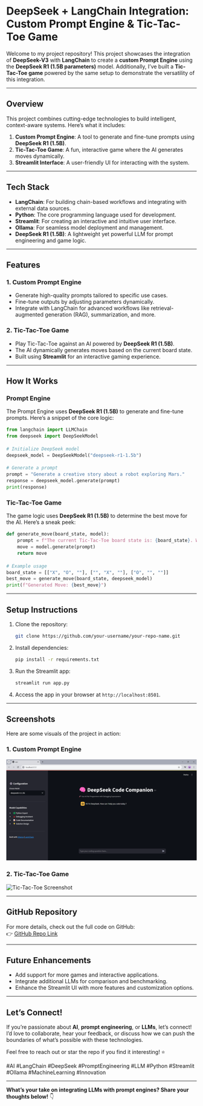# **DeepSeek + LangChain Integration: Custom Prompt Engine & Tic-Tac-Toe Game**  

Welcome to my project repository! This project showcases the integration of **DeepSeek-V3** with **LangChain** to create a **custom Prompt Engine** using the **DeepSeek R1 (1.5B parameters)** model. Additionally, I’ve built a **Tic-Tac-Toe game** powered by the same setup to demonstrate the versatility of this integration.  

---

## **Overview**  
This project combines cutting-edge technologies to build intelligent, context-aware systems. Here’s what it includes:  
1. **Custom Prompt Engine**: A tool to generate and fine-tune prompts using **DeepSeek R1 (1.5B)**.  
2. **Tic-Tac-Toe Game**: A fun, interactive game where the AI generates moves dynamically.  
3. **Streamlit Interface**: A user-friendly UI for interacting with the system.  

---

## **Tech Stack**  
- **LangChain**: For building chain-based workflows and integrating with external data sources.  
- **Python**: The core programming language used for development.  
- **Streamlit**: For creating an interactive and intuitive user interface.  
- **Ollama**: For seamless model deployment and management.  
- **DeepSeek R1 (1.5B)**: A lightweight yet powerful LLM for prompt engineering and game logic.  

---

## **Features**  
### **1. Custom Prompt Engine**  
- Generate high-quality prompts tailored to specific use cases.  
- Fine-tune outputs by adjusting parameters dynamically.  
- Integrate with LangChain for advanced workflows like retrieval-augmented generation (RAG), summarization, and more.  

### **2. Tic-Tac-Toe Game**  
- Play Tic-Tac-Toe against an AI powered by **DeepSeek R1 (1.5B)**.  
- The AI dynamically generates moves based on the current board state.  
- Built using **Streamlit** for an interactive gaming experience.  

---

## **How It Works**  
### **Prompt Engine**  
The Prompt Engine uses **DeepSeek R1 (1.5B)** to generate and fine-tune prompts. Here’s a snippet of the core logic:  

```python
from langchain import LLMChain
from deepseek import DeepSeekModel

# Initialize DeepSeek model
deepseek_model = DeepSeekModel("deepseek-r1-1.5b")

# Generate a prompt
prompt = "Generate a creative story about a robot exploring Mars."
response = deepseek_model.generate(prompt)
print(response)
```

### **Tic-Tac-Toe Game**  
The game logic uses **DeepSeek R1 (1.5B)** to determine the best move for the AI. Here’s a sneak peek:  

```python
def generate_move(board_state, model):
    prompt = f"The current Tic-Tac-Toe board state is: {board_state}. What is the best move for 'X'?"
    move = model.generate(prompt)
    return move

# Example usage
board_state = [["X", "O", ""], ["", "X", ""], ["O", "", ""]]
best_move = generate_move(board_state, deepseek_model)
print(f"Generated Move: {best_move}")
```

---

## **Setup Instructions**  
1. Clone the repository:  
   ```bash
   git clone https://github.com/your-username/your-repo-name.git
   ```
2. Install dependencies:  
   ```bash
   pip install -r requirements.txt
   ```
3. Run the Streamlit app:  
   ```bash
   streamlit run app.py
   ```
4. Access the app in your browser at `http://localhost:8501`.  

---

## **Screenshots**  
Here are some visuals of the project in action:  

### **1. Custom Prompt Engine**  
![Prompt Engine Screenshot](mainterm.png)  

### **2. Tic-Tac-Toe Game**  
![Tic-Tac-Toe Screenshot](https://via.placeholder.com/800x400.png?text=Tic-Tac-Toe+Game+UI)  

---

## **GitHub Repository**  
For more details, check out the full code on GitHub:  
👉 [GitHub Repo Link](https://github.com/your-username/your-repo-name)  

---

## **Future Enhancements**  
- Add support for more games and interactive applications.  
- Integrate additional LLMs for comparison and benchmarking.  
- Enhance the Streamlit UI with more features and customization options.  

---

## **Let’s Connect!**  
If you’re passionate about **AI**, **prompt engineering**, or **LLMs**, let’s connect! I’d love to collaborate, hear your feedback, or discuss how we can push the boundaries of what’s possible with these technologies.  

Feel free to reach out or star the repo if you find it interesting! ⭐  

#AI #LangChain #DeepSeek #PromptEngineering #LLM #Python #Streamlit #Ollama #MachineLearning #Innovation  

--- 

**What’s your take on integrating LLMs with prompt engines? Share your thoughts below!** 👇
